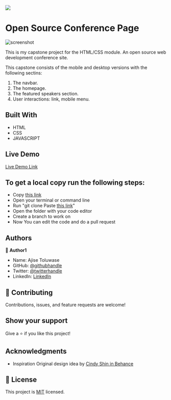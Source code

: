 
![](https://img.shields.io/badge/Microverse-blueviolet)

# Open Source Conference Page

![screenshot]()

This is my capstone project for the HTML/CSS module.
An open source web development conference site.

This capstone consists of the mobile and desktop versions with the following sectins:
1. The navbar.
2. The homepage.
3. The featured speakers section.
4. User interactions: link, mobile menu.
## Built With

- HTML
- CSS
- JAVASCRIPT
## Live Demo

[Live Demo Link](https://whoistolu.github.io/open_source_conference_page/about.html)


## To get a local copy run the following steps:
- Copy [this link](https://github.com/Whoistolu/open_source_conference_page/tree/main)
- Open your terminal or command line
- Run "git clone Paste [this link](https://github.com/Whoistolu/open_source_conference_page/tree/main)"
- Open the folder with your code editor
- Create a branch to work on
- Now You can edit the code and do a pull request

## Authors

👤 **Author1**

- Name: Ajise Toluwase
- GitHub: [@githubhandle](https://github.com/Whoistolu)
- Twitter: [@twitterhandle](https://twitter.com/Littletolu)
- LinkedIn: [LinkedIn](https://www.linkedin.com/in/toluwase-ajise-9b40411b2/)

## 🤝 Contributing

Contributions, issues, and feature requests are welcome!

## Show your support

Give a ⭐️ if you like this project!

## Acknowledgments

- Inspiration
  Original design idea by [Cindy Shin in Behance](https://www.behance.net/adagio07)

## 📝 License

This project is [MIT](./MIT.md) licensed.
